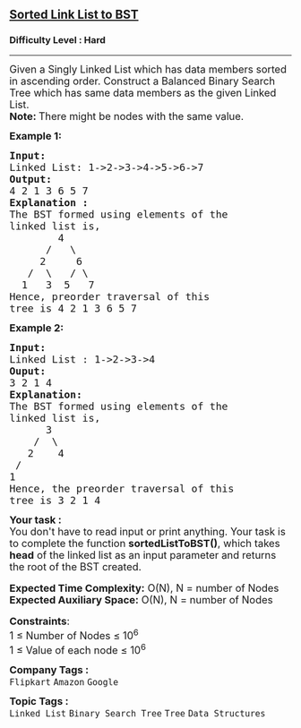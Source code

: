 <h2><a href="https://www.geeksforgeeks.org/problems/sorted-list-to-bst/0">Sorted Link List to BST</a></h2><h3>Difficulty Level : Hard</h3><hr><div class="problems_problem_content__Xm_eO"><p><span style="font-size:18px">Given a Singly Linked List which has data members sorted in ascending order. Construct a&nbsp;Balanced Binary Search Tree&nbsp;which has same data members as the given Linked List.<br>
<strong>Note: </strong>There might be nodes with the same value.</span></p>

<p><span style="font-size:18px"><strong>Example 1:</strong></span></p>

<pre><span style="font-size:18px"><strong>Input:</strong>
Linked List: 1-&gt;2-&gt;3-&gt;4-&gt;5-&gt;6-&gt;7
<strong>Output:</strong>
4 2 1 3 6 5 7
<strong>Explanation :</strong>
The BST formed using elements of the 
linked list is,
        4
      /   \
     2     6
   /  \   / \
  1   3  5   7  
Hence, preorder traversal of this 
tree is 4 2 1 3 6 5 7
</span></pre>

<p><span style="font-size:18px"><strong>Example 2:</strong></span></p>

<pre><span style="font-size:18px"><strong>Input:</strong>
Linked List : 1-&gt;2-&gt;3-&gt;4
<strong>Ouput:</strong>
3 2 1 4
<strong>Explanation:</strong>
The BST formed using elements of the 
linked list is,
      3   
    /  \  
   2    4 
 / 
1
Hence, the preorder traversal of this 
tree is 3 2 1 4
</span></pre>

<div><span style="font-size:18px"><strong>Your task :</strong></span></div>

<div><span style="font-size:18px">You don't have to read input or print anything. Your task is to complete the function <strong>sortedListToBST()</strong>, which takes <strong>head</strong> of the linked list as an input parameter and returns the root of the BST created.</span></div>

<div>&nbsp;</div>

<div><span style="font-size:18px"><strong>Expected Time Complexity:</strong> O(N), N = number of Nodes<br>
<strong>Expected Auxiliary Space:</strong> O(N), N = number of Nodes</span></div>

<div>&nbsp;</div>

<div><span style="font-size:18px"><strong>Constraints</strong>:</span></div>

<div><span style="font-size:18px">1 ≤ Number of Nodes ≤ 10<sup>6</sup></span></div>

<div><span style="font-size:18px">1 ≤ Value of each node ≤ 10<sup>6</sup></span></div>
</div><p><span style=font-size:18px><strong>Company Tags : </strong><br><code>Flipkart</code>&nbsp;<code>Amazon</code>&nbsp;<code>Google</code>&nbsp;<br><p><span style=font-size:18px><strong>Topic Tags : </strong><br><code>Linked List</code>&nbsp;<code>Binary Search Tree</code>&nbsp;<code>Tree</code>&nbsp;<code>Data Structures</code>&nbsp;